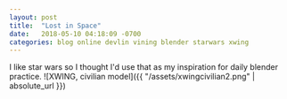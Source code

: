 ```yaml
---
layout: post
title:  "Lost in Space"
date:   2018-05-10 04:18:09 -0700
categories: blog online devlin vining blender starwars xwing
---
```

I like star wars so I thought I'd use that as my inspiration for daily blender practice.
![XWING, civilian model]({{ "/assets/xwingcivilian2.png" | absolute_url }})
